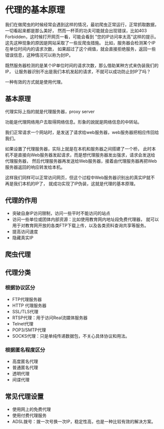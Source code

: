 # 代理的基本原理

我们在做爬虫的时候经常会遇到这样的情况，最初爬虫正常运行，正常抓取数据，一切看起来都是那么美好，
然而一杯茶的功夫可能就会出现错误，比如403 Forbidden，这时候打开网页一看，可能会看到
"您的IP访问率太高"这样的提示。这先这种现象的原因是网站采取了一些反爬虫措施。
比如，服务器会检测某个IP在单位时间内的请求次数，
如果超过了这个阀值，就会直接拒绝服务，返回一些错误信息，这种情况可以称为封IP。

既然服务器检测的是某个IP单位时间的请求次数，那么借助某种方式来伪装我们的IP，
让服务器识别不出是我们本机发起的请求，不就可以成功防止封IP了吗？

一种有效的方式就是使用代理。

## 基本原理

代理实际上指的就是代理服务器，proxy server

功能是代理网络用户去取得网络信息。形象的說就是网络信息的中转站。

我们正常请求一个网站时，是发送了请求给web服务器，web服务器把相应传回给我们。

如果设置了代理服务器，实际上就是在本机和服务器之间搭建了一个桥，
此时本机不是直接向Web服务器发起请求，而是想代理服务器发出强求，请求会发送给代理服务器，
然后代理服务器再发送给Web服务器，接着由代理服务器再把Web服务器返回的响应转发给本机。

这样我们同样可以正常访问网页，但这个过程中Web服务器识别出的真实IP就不再是我们本机的IP了，
就成功实现了IP伪装，这就是代理的基本原理。

## 代理的作用

- 突破自身IP访问限制，访问一些平时不能访问的站点
- 访问一些单位或团体内部资源：比如使用教育网内地址段免费代理器，
就可以用于对教育网开放的各类FTP下载上传，以及各类资料查询共享等服务。
- 提高访问速度
- 隐藏真实IP

## 爬虫代理

## 代理分类

### 根据协议区分

- FTP代理服务器
- HTTP 代理服务器
- SSL/TLS代理
- RTSP代理：用于访问Real流媒体服务器
- Telnet代理
- POP3/SMTP代理
- SOCKS代理：只是单纯传递数据包，不关心具体协议和用法。

### 根据匿名程度区分

- 高度匿名代理
- 普通匿名代理
- 透明代理
- 间谍代理

## 常见代理设置

- 使用网上的免费代理
- 使用付费代理服务
- ADSL拨号：拨一次号换一次IP，稳定性高，也是一种比较有效的解决方案。

